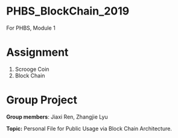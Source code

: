 # PHBS_BlockChain_2019
For PHBS, Module 1

# Assignment
1. Scrooge Coin
2. Block Chain

# Group Project
**Group members**: Jiaxi Ren, Zhangjie Lyu

**Topic:** Personal File for Public Usage via Block Chain Architecture.
